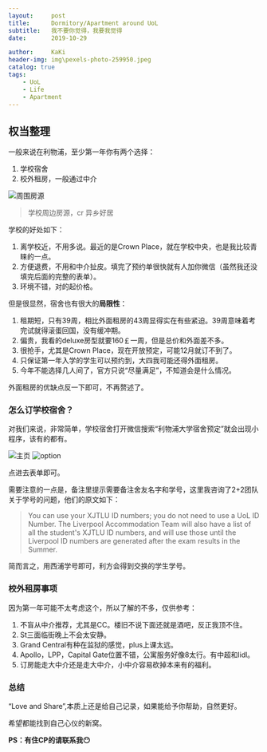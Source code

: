 ```yaml
---
layout:     post
title:      Dormitory/Apartment around UoL
subtitle:   我不要你觉得，我要我觉得
date:       2019-10-29

author:     KaKi
header-img: img\pexels-photo-259950.jpeg
catalog: true
tags:
    - UoL
    - Life
    - Apartment
---
```


## 权当整理

一般来说在利物浦，至少第一年你有两个选择：

1. 学校宿舍
2. 校外租房，一般通过中介

![周围房源](/img/dorm.png)

> 学校周边房源，cr 异乡好居

学校的好处如下：

1. 离学校近，不用多说。最近的是Crown Place，就在学校中央，也是我比较青睐的一点。
2. 方便退费，不用和中介扯皮。填完了预约单很快就有人加你微信（虽然我还没填完后面的完整的表单）。
3. 环境不错，对的起价格。

但是很显然，宿舍也有很大的**局限性**：

1. 租期短，只有39周，相比外面租房的43周显得实在有些紧迫。39周意味着考完试就得滚蛋回国，没有缓冲期。
2. 偏贵，我看的deluxe房型就要160￡一周，但是总价和外面差不多。
3. 很抢手，尤其是Crown Place，现在开放预定，可能12月就订不到了。
4. 只保证第一年入学的学生可以预约到，大四我可能还得外面租房。
5. 今年不能选择几人间了，官方只说“尽量满足”，不知道会是什么情况。

外面租房的优缺点反一下即可，不再赘述了。

### 怎么订学校宿舍？ 

对我们来说，非常简单，学校宿舍打开微信搜索“利物浦大学宿舍预定”就会出现小程序，该有的都有。

![主页](/img/dormhomepage.jpg)
![option](/img/dormoption.jpg)

点进去表单即可。

需要注意的一点是，备注里提示需要备注舍友名字和学号，这里我咨询了2+2团队关于学号的问题，他们的原文如下：

> You can use your XJTLU ID numbers; you do not need to use a UoL ID Number. The Liverpool Accommodation Team will also have a list of all the student's XJTLU ID numbers, and will use those until the Liverpool ID numbers are generated after the exam results in the Summer.

简而言之，用西浦学号即可，利方会得到交换的学生学号。

### 校外租房事项

因为第一年可能不太考虑这个，所以了解的不多，仅供参考：

1. 不盲从中介推荐，尤其是CC。楼旧不说下面还就是酒吧，反正我顶不住。
2. St三面临街晚上不会太安静。
3. Grand Central有种在监狱的感觉，plus上课太远。
4. Apollo，LPP，Capital Gate位置不错，公寓服务好像8太行。有中超和lidl。
5. 订房能走大中介还是走大中介，小中介容易砍掉本来有的福利。

### 总结

“Love and Share”,本质上还是给自己记录，如果能给予你帮助，自然更好。

希望都能找到自己心仪的新窝。

**PS：有住CP的请联系我😶**
